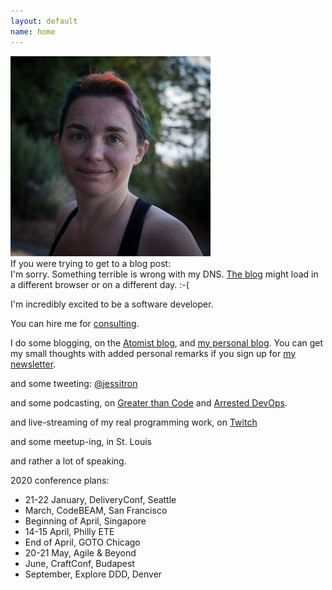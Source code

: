 ```yaml
---
layout: default
name: home
---
```

<img class="portrait" src="images/square-smallish.jpg" />

<div class="oh-no">
If you were trying to get to a blog post:
<br>
I'm sorry. 
Something terrible is wrong with my DNS. <a href="https://blog.jessitron.com">The blog</a> might load in a different browser or on a different day. :-(
</div>

I'm incredibly excited to be a software developer. 

You can hire me for [consulting](https://blog.jessitron.com/consulting).

I do some blogging, on the [Atomist blog](https://blog.atomist.com),
and [my personal blog](https://blog.jessitron.com). You can get my small thoughts with added personal remarks if you sign up for [my newsletter](https://tinyletter.com/jessitron).

and some tweeting: [@jessitron](http://twitter.com/jessitron)

and some podcasting, on [Greater than Code](http://www.greaterthancode.com) and [Arrested DevOps](https://www.arresteddevops.com/).

and live-streaming of my real programming work, on [Twitch](https://twitch.tv/jessitronica)

and some meetup-ing, in St. Louis

and rather a lot of speaking.

2020 conference plans:

* 21-22 January, DeliveryConf, Seattle
* March, CodeBEAM, San Francisco
* Beginning of April, Singapore
* 14-15 April, Philly ETE
* End of April, GOTO Chicago
* 20-21 May, Agile & Beyond
* June, CraftConf, Budapest
* September, Explore DDD, Denver